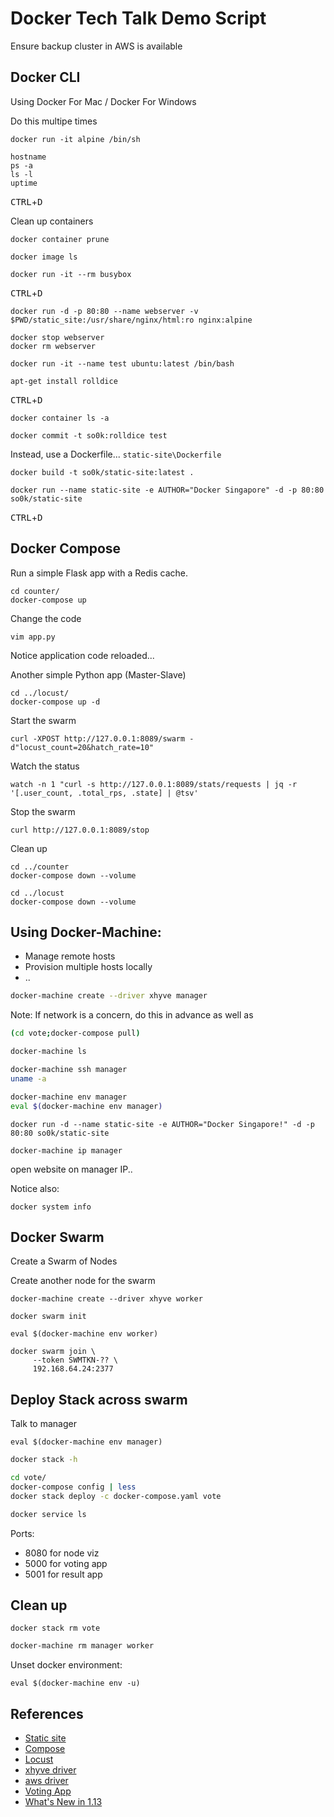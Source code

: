 
# Docker Tech Talk Demo Script

Ensure backup cluster in AWS is available

## Docker CLI

Using Docker For Mac / Docker For Windows

Do this multipe times
```
docker run -it alpine /bin/sh
```

```
hostname
ps -a
ls -l
uptime
```

<kbd>CTRL</kbd>+<kbd>D</kbd>

Clean up containers
```
docker container prune
```

```
docker image ls
```

```
docker run -it --rm busybox 
```

<kbd>CTRL</kbd>+<kbd>D</kbd>

```
docker run -d -p 80:80 --name webserver -v $PWD/static_site:/usr/share/nginx/html:ro nginx:alpine
```

```
docker stop webserver
docker rm webserver
```

```
docker run -it --name test ubuntu:latest /bin/bash
```

```
apt-get install rolldice
```

<kbd>CTRL</kbd>+<kbd>D</kbd>

```
docker container ls -a
```

```
docker commit -t so0k:rolldice test
```

Instead, use a Dockerfile... `static-site\Dockerfile`

```
docker build -t so0k/static-site:latest .
```

```
docker run --name static-site -e AUTHOR="Docker Singapore" -d -p 80:80 so0k/static-site
```

<kbd>CTRL</kbd>+<kbd>D</kbd>

## Docker Compose

Run a simple Flask app with a Redis cache.

```
cd counter/
docker-compose up
```

Change the code
```
vim app.py
```
Notice application code reloaded...


Another simple Python app (Master-Slave)

```
cd ../locust/
docker-compose up -d
```

Start the swarm
```
curl -XPOST http://127.0.0.1:8089/swarm -d"locust_count=20&hatch_rate=10"
```

Watch the status
```
watch -n 1 "curl -s http://127.0.0.1:8089/stats/requests | jq -r '[.user_count, .total_rps, .state] | @tsv'
```

Stop the swarm
```
curl http://127.0.0.1:8089/stop
```

Clean up
```
cd ../counter
docker-compose down --volume
```

```
cd ../locust
docker-compose down --volume
```

## Using Docker-Machine:

- Manage remote hosts
- Provision multiple hosts locally
- .. 

```bash
docker-machine create --driver xhyve manager
```
Note: If network is a concern, do this in advance as well as

```bash
(cd vote;docker-compose pull)
```

```bash
docker-machine ls
```

```bash
docker-machine ssh manager
uname -a
```

```bash
docker-machine env manager
eval $(docker-machine env manager)
```

```
docker run -d --name static-site -e AUTHOR="Docker Singapore!" -d -p 80:80 so0k/static-site
```

```
docker-machine ip manager
```

open website on manager IP..

Notice also:

```
docker system info
```

## Docker Swarm

Create a Swarm of Nodes

Create another node for the swarm

```
docker-machine create --driver xhyve worker
```

```
docker swarm init
```

```
eval $(docker-machine env worker)
```

```
docker swarm join \
     --token SWMTKN-?? \
     192.168.64.24:2377
```


## Deploy Stack across swarm

Talk to manager
```
eval $(docker-machine env manager)
```

```bash
docker stack -h
```

```bash
cd vote/
docker-compose config | less
docker stack deploy -c docker-compose.yaml vote
```

```bash
docker service ls
```

Ports:

- 8080 for node viz
- 5000 for voting app
- 5001 for result app

## Clean up

```
docker stack rm vote
```

```bash
docker-machine rm manager worker
```

Unset docker environment:

```
eval $(docker-machine env -u)
```

## References

- [Static site](https://github.com/docker/labs/tree/master/beginner/static-site)
- [Compose](https://docs.docker.com/compose/gettingstarted/)
- [Locust](https://github.com/honestbee/distributed-load-testing)
- [xhyve driver](https://github.com/zchee/docker-machine-driver-xhyve)
- [aws driver](https://docs.docker.com/machine/drivers/aws/)
- [Voting App](https://docs.docker.com/engine/getstarted-voting-app/)
- [What's New in 1.13](https://gist.github.com/so0k/872b798db710e0cb6b4bfc12550a63e0)

